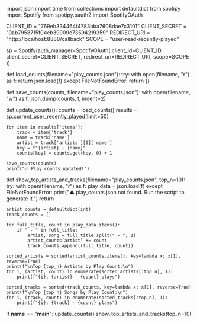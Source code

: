 import json
import time
from collections import defaultdict
from spotipy import Spotify
from spotipy.oauth2 import SpotifyOAuth

CLIENT_ID = "769eb334464f4783bba7608dae7c3101"
CLIENT_SECRET = "0ab7958715f04cb39909c73594219359"
REDIRECT_URI = "http://localhost:8888/callback"
SCOPE = "user-read-recently-played"

sp = Spotify(auth_manager=SpotifyOAuth(
    client_id=CLIENT_ID,
    client_secret=CLIENT_SECRET,
    redirect_uri=REDIRECT_URI,
    scope=SCOPE
))

def load_counts(filename="play_counts.json"):
    try:
        with open(filename, "r") as f:
            return json.load(f)
    except FileNotFoundError:
        return {}

def save_counts(counts, filename="play_counts.json"):
    with open(filename, "w") as f:
        json.dump(counts, f, indent=2)

def update_counts():
    counts = load_counts()
    results = sp.current_user_recently_played(limit=50)

    for item in results['items']:
        track = item['track']
        name = track['name']
        artist = track['artists'][0]['name']
        key = f"{artist} - {name}"
        counts[key] = counts.get(key, 0) + 1

    save_counts(counts)
    print("✅ Play counts updated!")

def show_top_artists_and_tracks(filename="play_counts.json", top_n=10):
    try:
        with open(filename, "r") as f:
            play_data = json.load(f)
    except FileNotFoundError:
        print("⚠️ play_counts.json not found. Run the script to generate it.")
        return

    artist_counts = defaultdict(int)
    track_counts = []

    for full_title, count in play_data.items():
        if " - " in full_title:
            artist, song = full_title.split(" - ", 1)
            artist_counts[artist] += count
            track_counts.append((full_title, count))

    sorted_artists = sorted(artist_counts.items(), key=lambda x: x[1], reverse=True)
    print(f"\nTop {top_n} Artists by Play Count:\n")
    for i, (artist, count) in enumerate(sorted_artists[:top_n], 1):
        print(f"{i}. {artist} — {count} plays")

    sorted_tracks = sorted(track_counts, key=lambda x: x[1], reverse=True)
    print(f"\nTop {top_n} Songs by Play Count:\n")
    for i, (track, count) in enumerate(sorted_tracks[:top_n], 1):
        print(f"{i}. {track} — {count} plays")

if __name__ == "__main__":
    update_counts()
    show_top_artists_and_tracks(top_n=10)
